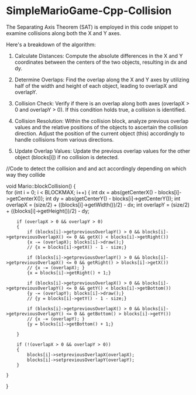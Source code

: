 # SimpleMarioGame-Cpp-Collision

The Separating Axis Theorem (SAT) is employed in this code snippet to examine collisions along both the X and Y axes.

Here's a breakdown of the algorithm:

1. Calculate Distances:
Compute the absolute differences in the X and Y coordinates between the centers of the two objects, resulting in dx and dy.

2. Determine Overlaps:
Find the overlap along the X and Y axes by utilizing half of the width and height of each object, leading to overlapX and overlapY.

3. Collision Check:
Verify if there is an overlap along both axes (overlapX > 0 and overlapY > 0). If this condition holds true, a collision is identified.

4. Collision Resolution:
Within the collision block, analyze previous overlap values and the relative positions of the objects to ascertain the collision direction. Adjust the position of the current object (this) accordingly to handle collisions from various directions.

5. Update Overlap Values:
Update the previous overlap values for the other object (blocks[i]) if no collision is detected.

//Code to detect the collision and and act accordingly depending on which way they collide

void Mario::blockCollision()
{   
    for (int i = 0; i < BLOCKMAX; i++)
    {
        int dx = abs(getCenterX() - blocks[i]->getCenterX());
        int dy = abs(getCenterY() - blocks[i]->getCenterY());
        int overlapX = (size/2) + ((blocks[i]->getWidth())/2) - dx;
        int overlapY = (size/2) + ((blocks[i]->getHeight())/2) - dy;

        if (overlapX > 0 && overlapY > 0)
        {
            if (blocks[i]->getpreviousOverlapY() > 0 && blocks[i]->getpreviousOverlapX() <= 0 && getX() < blocks[i]->getRight()) 
            {x -= (overlapX); blocks[i]->draw();}
            // {x = blocks[i]->getX() - 1 - size;}

            if (blocks[i]->getpreviousOverlapY() > 0 && blocks[i]->getpreviousOverlapX() <= 0 && getRight() > blocks[i]->getX()) 
            // {x -= (overlapX); } 
            {x = blocks[i]->getRight() + 1;}

            if (blocks[i]->getpreviousOverlapX() > 0 && blocks[i]->getpreviousOverlapY() <= 0 && getY() < blocks[i]->getBottom())  
            {y -= (overlapY); blocks[i]->draw();}
            // {y = blocks[i]->getY() - 1 - size;}

            if (blocks[i]->getpreviousOverlapX() > 0 && blocks[i]->getpreviousOverlapY() <= 0 && getBottom() > blocks[i]->getY())  
            // {x -= (overlapY); } 
            {y = blocks[i]->getBottom() + 1;}

        }   

        if (!(overlapX > 0 && overlapY > 0))
        {
            blocks[i]->setpreviousOverlapX(overlapX);
            blocks[i]->setpreviousOverlapY(overlapY); 
        }

    }

}
